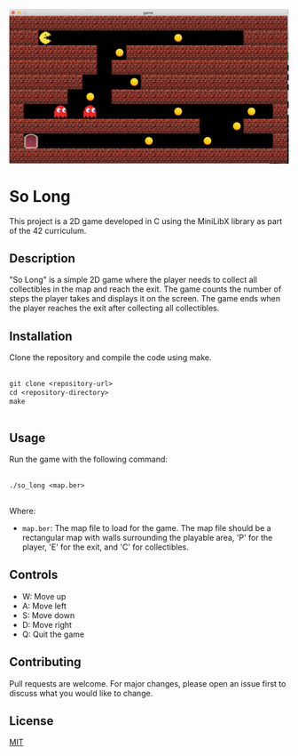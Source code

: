<img src="game.png">

<h1>So Long</h1>

<p>This project is a 2D game developed in C using the MiniLibX library as part of the 42 curriculum.</p>

<h2>Description</h2>

<p>"So Long" is a simple 2D game where the player needs to collect all collectibles in the map and reach the exit. The game counts the number of steps the player takes and displays it on the screen. The game ends when the player reaches the exit after collecting all collectibles.</p>

<h2>Installation</h2>

<p>Clone the repository and compile the code using make.</p>

<pre>
<code>
git clone &lt;repository-url&gt;
cd &lt;repository-directory&gt;
make
</code>
</pre>

<h2>Usage</h2>

<p>Run the game with the following command:</p>

<pre>
<code>
./so_long &lt;map.ber&gt;
</code>
</pre>

<p>Where:</p>
<ul>
<li><code>map.ber</code>: The map file to load for the game. The map file should be a rectangular map with walls surrounding the playable area, 'P' for the player, 'E' for the exit, and 'C' for collectibles.</li>
</ul>

<h2>Controls</h2>

<ul>
<li>W: Move up</li>
<li>A: Move left</li>
<li>S: Move down</li>
<li>D: Move right</li>
<li>Q: Quit the game</li>
</ul>

<h2>Contributing</h2>

<p>Pull requests are welcome. For major changes, please open an issue first to discuss what you would like to change.</p>

<h2>License</h2>

<p><a href="https://choosealicense.com/licenses/mit/">MIT</a></p>
